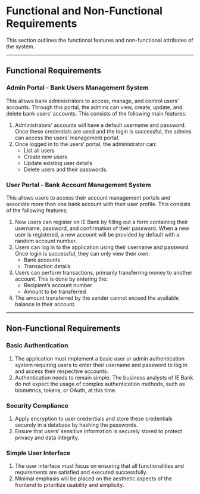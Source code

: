 # Functional and Non-Functional Requirements

This section outlines the functional features and non-functional attributes of the system.

---

## Functional Requirements

### Admin Portal - Bank Users Management System

This allows bank administrators to access, manage, and control users’ accounts. Through this portal, the admins can view, create, update, and delete bank users’ accounts. This consists of the following main features:

1. Administrators' accounts will have a default username and password. Once these credentials are used and the login is successful, the admins can access the users’ management portal.
2. Once logged in to the users’ portal, the administrator can:
   - List all users
   - Create new users
   - Update existing user details
   - Delete users and their passwords.

### User Portal - Bank Account Management System

This allows users to access their account management portals and associate more than one bank account with their user profile. This consists of the following features:

1. New users can register on IE Bank by filling out a form containing their username, password, and confirmation of their password. When a new user is registered, a new account will be provided by default with a random account number.
2. Users can log in to the application using their username and password. Once login is successful, they can only view their own:
   - Bank accounts
   - Transaction details
3. Users can perform transactions, primarily transferring money to another account. This is done by entering the:
   - Recipient’s account number
   - Amount to be transferred
4. The amount transferred by the sender cannot exceed the available balance in their account.

---

## Non-Functional Requirements

### Basic Authentication
1. The application must implement a basic user or admin authentication system requiring users to enter their username and password to log in and access their respective accounts.
2. Authentication needs to remain simple. The business analysts of IE Bank do not expect the usage of complex authentication methods, such as biometrics, tokens, or OAuth, at this time.

### Security Compliance
1. Apply encryption to user credentials and store these credentials securely in a database by hashing the passwords.
2. Ensure that users’ sensitive information is securely stored to protect privacy and data integrity.

### Simple User Interface
1. The user interface must focus on ensuring that all functionalities and requirements are satisfied and executed successfully.
2. Minimal emphasis will be placed on the aesthetic aspects of the frontend to prioritize usability and simplicity.

